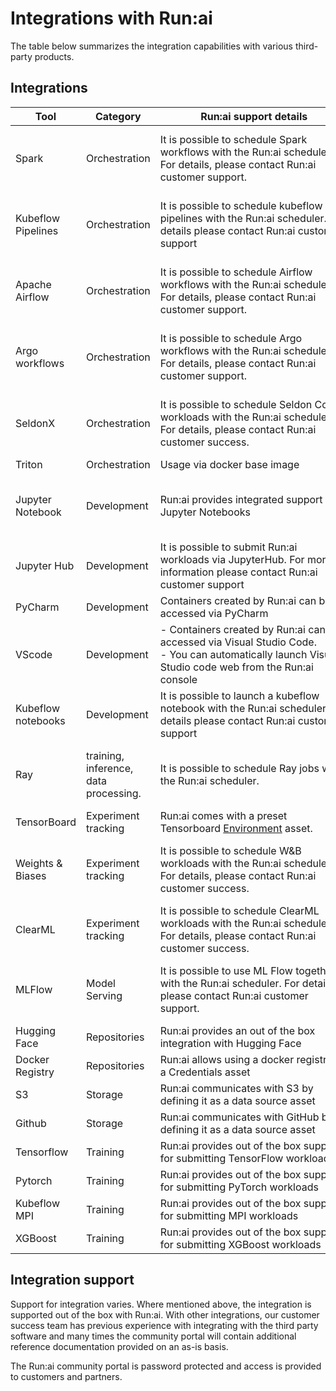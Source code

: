 
# Integrations with Run:ai

The table below summarizes the integration capabilities with various third-party products. 



## Integrations

| Tool               | Category                              | Run:ai support details            | Additional Links|
| ------------------ | ------------------------------------- | --------------------------------------------------------------------------------------------------------------------------------------------------------- | -------------------------------------------------------------------------------------------------------------------------------------------------------------------------------------------------------------------------------- |
| Spark              | Orchestration                     |  <div style="width: 300px;"> It is possible to schedule Spark workflows with the Run:ai scheduler. For details, please contact Run:ai customer support. </div>| Run:ai customer success community portal: [https://runai.my.site.com/community/s/article/How-to-Run-Spark-jobs-with-Run-AI](https://runai.my.site.com/community/s/article/How-to-Run-Spark-jobs-with-Run-AI)                     |
| Kubeflow Pipelines | Orchestration                     | It is possible to schedule kubeflow pipelines with the Run:ai scheduler. For details please contact Run:ai customer support| Run:ai customer success community portal<br>[https://runai.my.site.com/community/s/article/How-to-integrate-Run-ai-with-Kubeflow](https://runai.my.site.com/community/s/article/How-to-integrate-Run-ai-with-Kubeflow)           |
| Apache Airflow     | Orchestration                     | It is possible to schedule Airflow workflows with the Run:ai scheduler. For details, please contact Run:ai customer support.                              | Run:ai customer success community portal: [https://runai.my.site.com/community/s/article/How-to-integrate-Run-ai-with-Apache-Airflow](https://runai.my.site.com/community/s/article/How-to-integrate-Run-ai-with-Apache-Airflow) |
| Argo workflows     | Orchestration                     | It is possible to schedule Argo workflows with the Run:ai scheduler. For details, please contact Run:ai customer support.  | Run:ai customer success community portal [https://runai.my.site.com/community/s/article/How-to-integrate-Run-ai-with-Argo-Workflows](https://runai.my.site.com/community/s/article/How-to-integrate-Run-ai-with-Argo-Workflows)  |
| SeldonX            | Orchestration                     | It is possible to schedule Seldon Core workloads with the Run:ai scheduler. For details, please contact Run:ai customer success.                          | Run:ai customer success community portal: [https://runai.my.site.com/community/s/article/How-to-integrate-Run-ai-with-Seldon-Core](https://runai.my.site.com/community/s/article/How-to-integrate-Run-ai-with-Apache-Airflow)    |
| Triton             | Orchestration                     | Usage via docker base image       | Quickstart inference [example](../../Researcher/Walkthroughs/quickstart-inference.md)  |
| Jupyter Notebook   | Development                           | Run:ai provides integrated support with Jupyter Notebooks        | Quickstart example: [https://docs.run.ai/latest/Researcher/Walkthroughs/quickstart-jupyter/](https://docs.run.ai/latest/Researcher/Walkthroughs/quickstart-jupyter/)  |
| Jupyter Hub        | Development                           | It is possible to submit Run:ai workloads via JupyterHub. For more information please contact Run:ai customer support      |                 |
| PyCharm            | Development                           | Containers created by Run:ai can be accessed via PyCharm         | PyCharm [example](../../Researcher/tools/dev-pycharm.md)   |
| VScode             | Development                           | - Containers created by Run:ai can be accessed via Visual Studio Code.<br>- You can automatically launch Visual Studio code web from the Run:ai console | VSCode [example](../../Researcher/tools/dev-vscode.md) and VSCode quickstart [example](../../Researcher/Walkthroughs/quickstart-vscode.md). |
| Kubeflow notebooks | Development                           | It is possible to launch a kubeflow notebook with the Run:ai scheduler. For details please contact Run:ai customer support | [https://runai.my.site.com/community/s/article/How-to-integrate-Run-ai-with-Kubeflow<br>](https://runai.my.site.com/community/s/article/How-to-integrate-Run-ai-with-Kubeflow)Run:ai customer success community portal:          |
| Ray                | training, inference, data processing. | It is possible to schedule Ray jobs with the Run:ai scheduler.   | Run:ai customer success community portal [https://runai.my.site.com/community/s/article/How-to-Integrate-Run-ai-with-Ray](https://runai.my.site.com/community/s/article/How-to-Integrate-Run-ai-with-Ray)                        |
| TensorBoard        | Experiment tracking                   | Run:ai comes with a preset Tensorboard [Environment](../workloads/assets/environments.md) asset.            | TensorBoard [example](../..//Researcher/tools/dev-tensorboard.md) |
| Weights & Biases   | Experiment tracking                   | It is possible to schedule W&B workloads with the Run:ai scheduler. For details, please contact Run:ai customer success.   | Run:ai Customer success community portal: [https://runai.my.site.com/community/s/article/How-to-integrate-with-Weights-and-Biases](https://runai.my.site.com/community/s/article/How-to-integrate-with-Weights-and-Biases)       |
| ClearML            | Experiment tracking                   | It is possible to schedule ClearML workloads with the Run:ai scheduler. For details, please contact Run:ai customer success.                              | [https://runai.my.site.com/community/s/article/How-to-integrate-Run-ai-with-ClearML](https://runai.my.site.com/community/s/article/How-to-integrate-Run-ai-with-ClearML)                          |
| MLFlow             | Model Serving                         | It is possible to use ML Flow together with the Run:ai scheduler. For details, please contact Run:ai customer support.     | Run:ai customer success community portal: [https://runai.my.site.com/community/s/article/How-to-integrate-Run-ai-with-MLflow](https://runai.my.site.com/community/s/article/How-to-integrate-Run-ai-with-MLflow)                 |
| Hugging Face       | Repositories                          | Run:ai provides an out of the box integration with Hugging Face  |             |
| Docker Registry    | Repositories                          | Run:ai allows using a docker registry as a Credentials asset     | Credentials [documentation](../workloads/assets/credentials.md)    |
| S3                 | Storage| Run:ai communicates with S3 by defining it as a data source asset| Data source [documentation](../workloads/assets/datasources.md)   |
| Github             | Storage| Run:ai communicates with GitHub by defining it as a data source asset                       | Data source [documentation](../workloads/assets/datasources.md)    |
| Tensorflow         | Training                              | Run:ai provides out of the box support for submitting TensorFlow workloads                  | TensorFlow [via API](../../Researcher/cli-reference/new-cli/runai_tensorflow.md) or use Workflow submission [via user interface](../../Researcher/workloads/trainings.md)   |
| Pytorch            | Training                              | Run:ai provides out of the box support for submitting PyTorch workloads                     | PyTorch [via API](../../Researcher/cli-reference/new-cli/runai_pytorch.md) or use Workflow submission [via user interface](../../Researcher/workloads/trainings.md)   |
| Kubeflow MPI       | Training                              | Run:ai provides out of the box support for submitting MPI workloads                         | MPI [via API](../../Researcher/cli-reference/new-cli/runai_mpi.md) or use Workflow submission [via user interface](../../Researcher/workloads/trainings.md)    |
| XGBoost            | Training                              | Run:ai provides out of the box support for submitting XGBoost workloads                     | XGBoost [via API](../../Researcher/cli-reference/new-cli/runai_xgboost.md) or use Workflow submission [via user interface](../../Researcher/workloads/trainings.md)    |

## Integration support

Support for integration varies. Where mentioned above, the integration is supported out of the box with Run:ai. With other integrations,  our customer success team has previous experience with integrating with the third party software and many times the community portal will contain additional reference documentation provided on an as-is basis.

The Run:ai community portal is password protected and access is provided to customers and partners.
